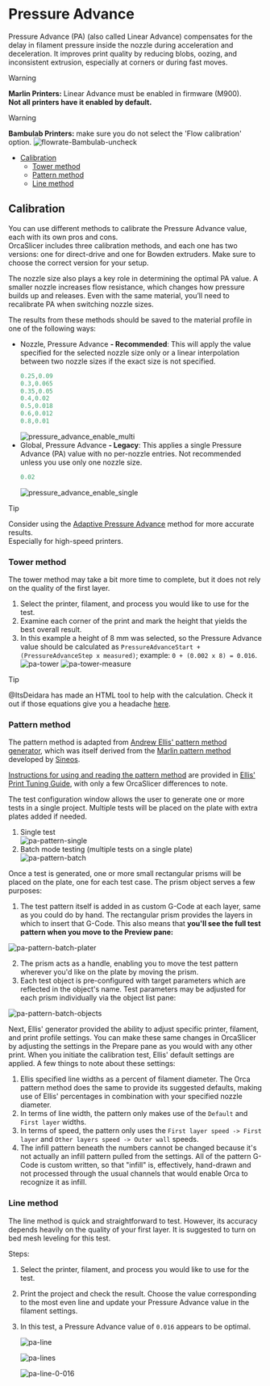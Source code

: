 # Pressure Advance

Pressure Advance (PA) (also called Linear Advance) compensates for the delay in filament pressure inside the nozzle during acceleration and deceleration. It improves print quality by reducing blobs, oozing, and inconsistent extrusion, especially at corners or during fast moves.

> [!WARNING]
> **Marlin Printers:** Linear Advance must be enabled in firmware (M900).  
> **Not all printers have it enabled by default.**

> [!WARNING]
> **Bambulab Printers:** make sure you do not select the 'Flow calibration' option.
> ![flowrate-Bambulab-uncheck](https://github.com/SoftFever/OrcaSlicer/blob/main/doc/images/Flow-Rate/flowrate-Bambulab-uncheck.png?raw=true)

- [Calibration](#calibration)
  - [Tower method](#tower-method)
  - [Pattern method](#pattern-method)
  - [Line method](#line-method)

## Calibration

You can use different methods to calibrate the Pressure Advance value, each with its own pros and cons.  
OrcaSlicer includes three calibration methods, and each one has two versions: one for direct-drive and one for Bowden extruders. Make sure to choose the correct version for your setup.

The nozzle size also plays a key role in determining the optimal PA value. A smaller nozzle increases flow resistance, which changes how pressure builds up and releases. Even with the same material, you’ll need to recalibrate PA when switching nozzle sizes.

The results from these methods should be saved to the material profile in one of the following ways:

- Nozzle, Pressure Advance **- Recommended**: This will apply the value specified for the selected nozzle size only or a linear interpolation between two nozzle sizes if the exact size is not specified.
  ```c++
  0.25,0.09
  0.3,0.065
  0.35,0.05
  0.4,0.02
  0.5,0.018
  0.6,0.012
  0.8,0.01
  ```
  ![pressure_advance_enable_multi](https://github.com/SoftFever/OrcaSlicer/blob/main/doc/images/pa/pressure_advance_enable_multi.png?raw=true)
- Global, Pressure Advance **- Legacy**: This applies a single Pressure Advance (PA) value with no per-nozzle entries. Not recommended unless you use only one nozzle size.
  ```c++
  0.02
  ```
  ![pressure_advance_enable_single](https://github.com/SoftFever/OrcaSlicer/blob/main/doc/images/pa/pressure_advance_enable_single.png?raw=true)

> [!TIP]
> Consider using the [Adaptive Pressure Advance](adaptive-pressure-advance-calib) method for more accurate results.  
> Especially for high-speed printers.

### Tower method

The tower method may take a bit more time to complete, but it does not rely on the quality of the first layer.

1. Select the printer, filament, and process you would like to use for the test.
2. Examine each corner of the print and mark the height that yields the best overall result.
3. In this example a height of 8 mm was selected, so the Pressure Advance value should be calculated as `PressureAdvanceStart + (PressureAdvanceStep x measured)`; example: `0 + (0.002 x 8) = 0.016`.
   ![pa-tower](https://github.com/SoftFever/OrcaSlicer/blob/main/doc/images/pa/pa-tower.jpg?raw=true)
   ![pa-tower-measure](https://github.com/SoftFever/OrcaSlicer/blob/main/doc/images/pa/pa-tower-measure.jpg?raw=true)

> [!TIP]
> @ItsDeidara has made an HTML tool to help with the calculation. Check it out if those equations give you a headache [here](https://github.com/ItsDeidara/Orca-Slicer-Assistant).

### Pattern method

The pattern method is adapted from [Andrew Ellis' pattern method generator](https://ellis3dp.com/Pressure_Linear_Advance_Tool/), which was itself derived from the [Marlin pattern method](https://marlinfw.org/tools/lin_advance/k-factor.html) developed by [Sineos](https://github.com/Sineos/k-factorjs).

[Instructions for using and reading the pattern method](https://ellis3dp.com/Print-Tuning-Guide/articles/pressure_linear_advance/pattern_method.html) are provided in [Ellis' Print Tuning Guide](https://ellis3dp.com/Print-Tuning-Guide/), with only a few OrcaSlicer differences to note.

The test configuration window allows the user to generate one or more tests in a single project. Multiple tests will be placed on the plate with extra plates added if needed.

1. Single test \
   ![pa-pattern-single](https://github.com/SoftFever/OrcaSlicer/blob/main/doc/images/pa/pa-pattern-single.png?raw=true)
2. Batch mode testing (multiple tests on a single plate) \
   ![pa-pattern-batch](https://github.com/SoftFever/OrcaSlicer/blob/main/doc/images/pa/pa-pattern-batch.png?raw=true)

Once a test is generated, one or more small rectangular prisms will be placed on the plate, one for each test case. The prism object serves a few purposes:

1. The test pattern itself is added in as custom G-Code at each layer, same as you could do by hand. The rectangular prism provides the layers in which to insert that G-Code. This also means that **you'll see the full test pattern when you move to the Preview pane:**

![pa-pattern-batch-plater](https://github.com/SoftFever/OrcaSlicer/blob/main/doc/images/pa/pa-pattern-batch-plater.png?raw=true)

2. The prism acts as a handle, enabling you to move the test pattern wherever you'd like on the plate by moving the prism.
3. Each test object is pre-configured with target parameters which are reflected in the object's name. Test parameters may be adjusted for each prism individually via the object list pane:

![pa-pattern-batch-objects](https://github.com/SoftFever/OrcaSlicer/blob/main/doc/images/pa/pa-pattern-batch-objects.png?raw=true)

Next, Ellis' generator provided the ability to adjust specific printer, filament, and print profile settings. You can make these same changes in OrcaSlicer by adjusting the settings in the Prepare pane as you would with any other print. When you initiate the calibration test, Ellis' default settings are applied. A few things to note about these settings:

1. Ellis specified line widths as a percent of filament diameter. The Orca pattern method does the same to provide its suggested defaults, making use of Ellis' percentages in combination with your specified nozzle diameter.
2. In terms of line width, the pattern only makes use of the `Default` and `First layer` widths.
3. In terms of speed, the pattern only uses the `First layer speed -> First layer` and `Other layers speed -> Outer wall` speeds.
4. The infill pattern beneath the numbers cannot be changed because it's not actually an infill pattern pulled from the settings. All of the pattern G-Code is custom written, so that "infill" is, effectively, hand-drawn and not processed through the usual channels that would enable Orca to recognize it as infill.

### Line method

The line method is quick and straightforward to test. However, its accuracy depends heavily on the quality of your first layer. It is suggested to turn on bed mesh leveling for this test.

Steps:

1. Select the printer, filament, and process you would like to use for the test.
2. Print the project and check the result. Choose the value corresponding to the most even line and update your Pressure Advance value in the filament settings.
3. In this test, a Pressure Advance value of `0.016` appears to be optimal.

   ![pa-line](https://github.com/SoftFever/OrcaSlicer/blob/main/doc/images/pa/pa-line.gif?raw=true)

   ![pa-lines](https://github.com/SoftFever/OrcaSlicer/blob/main/doc/images/pa/pa-lines.png?raw=true)

   ![pa-line-0-016](https://github.com/SoftFever/OrcaSlicer/blob/main/doc/images/pa/pa-line-0-016.png?raw=true)
